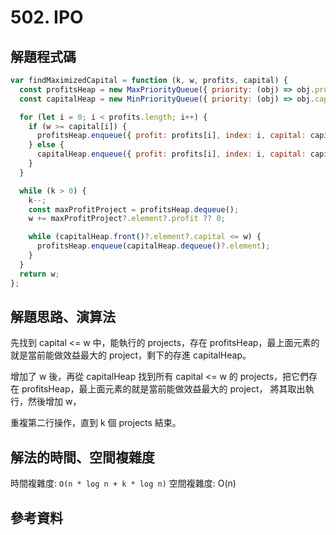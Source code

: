 # 502. IPO

## 解題程式碼

```javascript
var findMaximizedCapital = function (k, w, profits, capital) {
  const profitsHeap = new MaxPriorityQueue({ priority: (obj) => obj.profit });
  const capitalHeap = new MinPriorityQueue({ priority: (obj) => obj.capital });

  for (let i = 0; i < profits.length; i++) {
    if (w >= capital[i]) {
      profitsHeap.enqueue({ profit: profits[i], index: i, capital: capital[i] });
    } else {
      capitalHeap.enqueue({ profit: profits[i], index: i, capital: capital[i] });
    }
  }

  while (k > 0) {
    k--;
    const maxProfitProject = profitsHeap.dequeue();
    w += maxProfitProject?.element?.profit ?? 0;

    while (capitalHeap.front()?.element?.capital <= w) {
      profitsHeap.enqueue(capitalHeap.dequeue()?.element);
    }
  }
  return w;
};
```

## 解題思路、演算法

先找到 capital <= w 中，能執行的 projects，存在 profitsHeap，最上面元素的就是當前能做效益最大的 project，剩下的存進 capitalHeap。

增加了 w 後，再從 capitalHeap 找到所有 capital <= w 的 projects，把它們存在 profitsHeap，最上面元素的就是當前能做效益最大的 project，
將其取出執行，然後增加 w，

重複第二行操作，直到 k 個 projects 結束。

## 解法的時間、空間複雜度

時間複雜度: `O(n * log n + k * log n)`
空間複雜度: O(n)

## 參考資料
